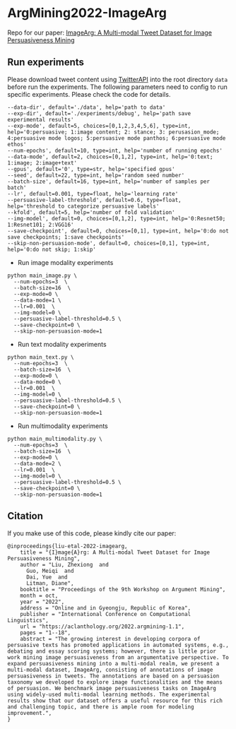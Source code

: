 # ArgMining2022-ImageArg

Repo for our paper: [ImageArg: A Multi-modal Tweet Dataset for Image Persuasiveness Mining](https://aclanthology.org/2022.argmining-1.pdf#page=13)

## Run experiments
Please download tweet content using [TwitterAPI](https://developer.twitter.com/en/docs/twitter-api) into the root directory `data` before run the experiments. The following parameters need to config to run specific experiments. Please check the code for details.

```angular2html
--data-dir', default='./data', help='path to data'
--exp-dir', default='./experiments/debug', help='path save experimental results'
--exp-mode', default=5, choices=[0,1,2,3,4,5,6], type=int, help='0:persuasive; 1:image content; 2: stance; 3: perusasion_mode; 4:persuasive mode logos; 5:persuasive mode panthos; 6:persuasive mode ethos'
--num-epochs', default=10, type=int, help='number of running epochs'
--data-mode', default=2, choices=[0,1,2], type=int, help='0:text; 1:image; 2:image+text'
--gpus', default='0', type=str, help='specified gpus'
--seed', default=22, type=int, help='random seed number'
--batch-size', default=16, type=int, help='number of samples per batch'
--lr', default=0.001, type=float, help='learning rate'
--persuasive-label-threshold', default=0.6, type=float, help='threshold to categorize persuasive labels'
--kfold', default=5, help='number of fold validation'
--img-model', default=0, choices=[0,1,2], type=int, help='0:Resnet50; 1:Resnet101; 2:VGG16'
--save-checkpoint', default=0, choices=[0,1], type=int, help='0:do not save checkpoints; 1:save checkpoints'
--skip-non-persuasion-mode', default=0, choices=[0,1], type=int, help='0:do not skip; 1:skip'
```

* Run image modality experiments
```angular2html
python main_image.py \
  --num-epochs=3  \
  --batch-size=16  \
  --exp-mode=0 \
  --data-mode=1 \
  --lr=0.001  \
  --img-model=0 \
  --persuasive-label-threshold=0.5 \
  --save-checkpoint=0 \
  --skip-non-persuasion-mode=1
```
* Run text modality experiments
```angular2html
python main_text.py \
  --num-epochs=3  \
  --batch-size=16  \
  --exp-mode=0 \
  --data-mode=0 \
  --lr=0.001  \
  --img-model=0 \
  --persuasive-label-threshold=0.5 \
  --save-checkpoint=0 \
  --skip-non-persuasion-mode=1
```
* Run multimodality experiments
```angular2html
python main_multimodality.py \
  --num-epochs=3  \
  --batch-size=16  \
  --exp-mode=0 \
  --data-mode=2 \
  --lr=0.001  \
  --img-model=0 \
  --persuasive-label-threshold=0.5 \
  --save-checkpoint=0 \
  --skip-non-persuasion-mode=1
```

## Citation

If you make use of this code, please kindly cite our paper:
```
@inproceedings{liu-etal-2022-imagearg,
    title = "{I}mage{A}rg: A Multi-modal Tweet Dataset for Image Persuasiveness Mining",
    author = "Liu, Zhexiong  and
      Guo, Meiqi  and
      Dai, Yue  and
      Litman, Diane",
    booktitle = "Proceedings of the 9th Workshop on Argument Mining",
    month = oct,
    year = "2022",
    address = "Online and in Gyeongju, Republic of Korea",
    publisher = "International Conference on Computational Linguistics",
    url = "https://aclanthology.org/2022.argmining-1.1",
    pages = "1--18",
    abstract = "The growing interest in developing corpora of persuasive texts has promoted applications in automated systems, e.g., debating and essay scoring systems; however, there is little prior work mining image persuasiveness from an argumentative perspective. To expand persuasiveness mining into a multi-modal realm, we present a multi-modal dataset, ImageArg, consisting of annotations of image persuasiveness in tweets. The annotations are based on a persuasion taxonomy we developed to explore image functionalities and the means of persuasion. We benchmark image persuasiveness tasks on ImageArg using widely-used multi-modal learning methods. The experimental results show that our dataset offers a useful resource for this rich and challenging topic, and there is ample room for modeling improvement.",
}
```
